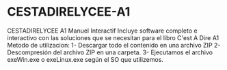 # CESTADIRELYCEE-A1
CESTADIRELYCEE A1 Manuel Interactif
Incluye software completo e interactivo con las soluciones que se necesitan para el libro C'est A Dire A1
Metodo de utilizacion:
  1- Descargar todo el contenido en una archivo ZIP 
  2- Descompresión del archivo ZIP en una carpeta.
  3- Ejecutamos el archivo exeWin.exe o exeLinux.exe según el SO que utilizemos.
